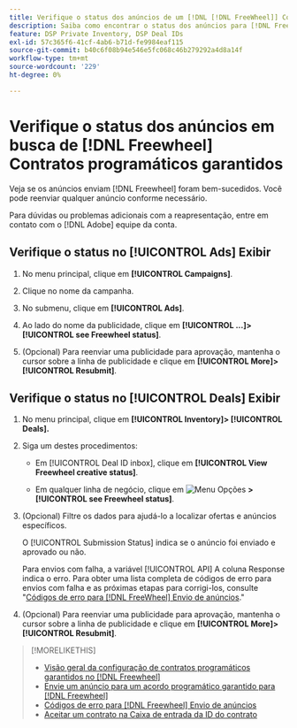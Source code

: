 ```yaml
---
title: Verifique o status dos anúncios de um [!DNL [!DNL FreeWheel]] Contrato PG
description: Saiba como encontrar o status dos anúncios para [!DNL Freewheel] acordos programáticos garantidos.
feature: DSP Private Inventory, DSP Deal IDs
exl-id: 57c365f6-41cf-4ab6-b71d-fe9984eaf115
source-git-commit: b40c6f08b94e546e5fc068c46b279292a4d8a14f
workflow-type: tm+mt
source-wordcount: '229'
ht-degree: 0%

---
```


# Verifique o status dos anúncios em busca de [!DNL Freewheel] Contratos programáticos garantidos

Veja se os anúncios enviam [!DNL Freewheel] foram bem-sucedidos. Você pode reenviar qualquer anúncio conforme necessário.

Para dúvidas ou problemas adicionais com a reapresentação, entre em contato com o [!DNL Adobe] equipe da conta.

## Verifique o status no [!UICONTROL Ads] Exibir

1. No menu principal, clique em **[!UICONTROL Campaigns]**.

1. Clique no nome da campanha.

1. No submenu, clique em **[!UICONTROL Ads]**.

1. Ao lado do nome da publicidade, clique em  **[!UICONTROL ...]>[!UICONTROL see Freewheel status]**.

1. (Opcional) Para reenviar uma publicidade para aprovação, mantenha o cursor sobre a linha de publicidade e clique em **[!UICONTROL More]>[!UICONTROL Resubmit]**.

## Verifique o status no [!UICONTROL Deals] Exibir

1. No menu principal, clique em **[!UICONTROL Inventory]> [!UICONTROL Deals].**

1. Siga um destes procedimentos:

   * Em [!UICONTROL Deal ID inbox], clique em **[!UICONTROL View Freewheel creative status]**.

   * Em qualquer linha de negócio, clique em ![Menu Opções](/help/dsp/assets/options-menu.png) **>[!UICONTROL see Freewheel status]**.

1. (Opcional) Filtre os dados para ajudá-lo a localizar ofertas e anúncios específicos.

   O [!UICONTROL Submission Status] indica se o anúncio foi enviado e aprovado ou não.

   Para envios com falha, a variável [!UICONTROL API] A coluna Response indica o erro. Para obter uma lista completa de códigos de erro para envios com falha e as próximas etapas para corrigi-los, consulte &quot;[Códigos de erro para [!DNL FreeWheel] Envio de anúncios](freewheel-error-codes.md).&quot;

1. (Opcional) Para reenviar uma publicidade para aprovação, mantenha o cursor sobre a linha de publicidade e clique em **[!UICONTROL More]>[!UICONTROL Resubmit]**.

>[!MORELIKETHIS]
>
>* [Visão geral da configuração de contratos programáticos garantidos no [!DNL Freewheel]](freewheel-overview.md)
>* [Envie um anúncio para um acordo programático garantido para [!DNL Freewheel]](freewheel-submit.md)
>* [Códigos de erro para [!DNL Freewheel] Envio de anúncios](freewheel-error-codes.md)
>* [Aceitar um contrato na Caixa de entrada da ID do contrato](deal-id-inbox-accept.md)

